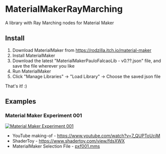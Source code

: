 # MaterialMakerRayMarching

A library with Ray Marching nodes for Material Maker

## Install

1. Download MaterialMaker from https://rodzilla.itch.io/material-maker
2. Install MaterialMaker
3. Download the latest "MaterialMakerPauloFalcaoLib - v0.??.json" file, and save the file wherever you like
5. Run MaterialMaker
6. Click "Manage Libraries" -> "Load Library" -> Choose the saved json file

That's it! :)

## Examples

### Material Maker Experiment 001

[![Material Maker Experiment 001](https://img.youtube.com/vi/7_QUPToUcjM/0.jpg)](https://www.youtube.com/watch?v=7_QUPToUcjM)

* YouTube making-of - https://www.youtube.com/watch?v=7_QUPToUcjM
* ShaderToy - https://www.shadertoy.com/view/fdsXWX
* MaterialMaker Selection File - [pxf001.mms ](Examples/pxf001.mms)  
